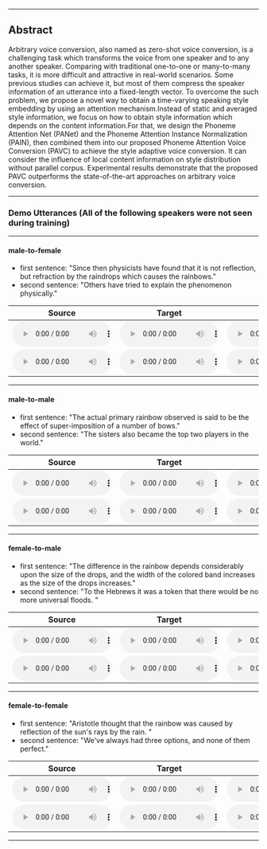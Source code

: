 <style>
audio{
	height: 50px;
	width: 200px;
	margin: auto;
}
</style>
- - -
## Abstract
Arbitrary voice conversion, also named as zero-shot voice conversion, is a challenging task which transforms the voice from one speaker and to any another speaker. 
Comparing with traditional one-to-one or many-to-many tasks, it is more difficult and attractive in real-world scenarios. Some previous studies can achieve it, but most of them compress the speaker information of an utterance into a  fixed-length vector. To overcome the such problem, we propose a novel way to obtain a time-varying speaking style embedding by using an attention mechanism.Instead of static and averaged style information, we focus on how to obtain style information which depends on the content information.For that, we design the Phoneme Attention Net (PANet) and the Phoneme Attention Instance Normalization (PAIN), then combined them into our proposed Phoneme Attention Voice Conversion (PAVC) to achieve the style adaptive voice conversion. It can consider the influence of local content information on style distribution without parallel corpus. Experimental results demonstrate that the proposed PAVC outperforms the state-of-the-art approaches on arbitrary voice conversion.
- - -

### Demo Utterances (All of the following speakers were not seen during training)

---

#### male-to-female

* first sentence: "Since then physicists have found that it is not reflection, but refraction by the raindrops which causes the rainbows."
* second sentence: "Others have tried to explain the phenomenon physically."

| **Source** | **Target** | **Ours** | **AdaIN-VC** | **AutoVC** | **VQVC+** | **AGAIN-VC** |
| :---: | :---: | :---: | :---: | :---: | :---: | :---: |
| <audio src="audios/source/p227_019.wav" controls preload></audio> | <audio src="audios/target/p313_397.wav" controls preload></audio> | <audio src="audios/PAVC_128/m2f/p227_0192p313_397.wav" controls preload></audio> | <audio src="audios/adainvc/m2f/p227_0192p313_397.wav" controls preload></audio> | <audio src="audios/autovc/m2f/p227_0192p313_397.wav" controls preload></audio> | <audio src="audios/vqvc/m2f/p227_0192p313_397.wav" controls preload></audio> | <audio src="audios/againvc/m2f/p227_0192p313_397.wav" controls preload></audio> | 
| <audio src="audios/source/p347_017.wav" controls preload></audio> | <audio src="audios/target/p323_122.wav" controls preload></audio> | <audio src="audios/PAVC_128/m2f/p347_0172p323_122.wav" controls preload></audio> | <audio src="audios/adainvc/m2f/p347_0172p323_122.wav" controls preload></audio> | <audio src="audios/autovc/m2f/p347_0172p323_122.wav" controls preload></audio> | <audio src="audios/vqvc/m2f/p347_0172p323_122.wav" controls preload></audio> | <audio src="audios/againvc/m2f/p347_0172p323_122.wav" controls preload></audio> | 

---

#### male-to-male

* first sentence: "The actual primary rainbow observed is said to be the effect of super-imposition of a number of bows."
* second sentence: "The sisters also became the top two players in the world."

| **Source** | **Target** | **Ours** | **AdaIN-VC** | **AutoVC** | **VQVC+** | **AGAIN-VC** |
| :---: | :---: | :---: | :---: | :---: | :---: | :---: |
| <audio src="audios/source/p260_022.wav" controls preload></audio> | <audio src="audios/target/p376_027.wav" controls preload></audio> | <audio src="audios/PAVC_128/m2m/p260_0222p376_027.wav" controls preload></audio> | <audio src="audios/adainvc/m2m/p260_0222p376_027.wav" controls preload></audio> | <audio src="audios/autovc/m2m/p260_0222p376_027.wav" controls preload></audio> | <audio src="audios/vqvc/m2m/p260_0222p376_027.wav" controls preload></audio> | <audio src="audios/againvc/m2m/p260_0222p376_027.wav" controls preload></audio> |
| <audio src="audios/source/p376_199.wav" controls preload></audio> | <audio src="audios/target/p302_114.wav" controls preload></audio> | <audio src="audios/PAVC_128/m2m/p376_1992p302_114.wav" controls preload></audio> | <audio src="audios/adainvc/m2m/p376_1992p302_114.wav" controls preload></audio> | <audio src="audios/autovc/m2m/p376_1992p302_114.wav" controls preload></audio> | <audio src="audios/vqvc/m2m/p376_1992p302_114.wav" controls preload></audio> | <audio src="audios/againvc/m2m/p376_1992p302_114.wav" controls preload></audio> |


---

#### female-to-male

* first sentence: "The difference in the rainbow depends considerably upon the size of the drops, and the width of the colored band increases as the size of the drops increases."
* second sentence: "To the Hebrews it was a token that there would be no more universal floods. "

| **Source** | **Target** | **Ours** | **AdaIN-VC** | **AutoVC** | **VQVC+** | **AGAIN-VC** |
| :---: | :---: | :---: | :---: | :---: | :---: | :---: |
| <audio src="audios/source/p239_021.wav" controls preload></audio> | <audio src="audios/target/p241_187.wav" controls preload></audio> | <audio src="audios/PAVC_128/f2m/p239_0212p241_187.wav" controls preload></audio> | <audio src="audios/adainvc/f2m/p239_0212p241_187.wav" controls preload></audio> | <audio src="audios/autovc/f2m/p239_0212p241_187.wav" controls preload></audio> | <audio src="audios/vqvc/f2m/p239_0212p241_187.wav" controls preload></audio> | <audio src="audios/againvc/f2m/p239_0212p241_187.wav" controls preload></audio> |
| <audio src="audios/source/p262_014.wav" controls preload></audio> | <audio src="audios/target/p347_120.wav" controls preload></audio> | <audio src="audios/PAVC_128/f2m/p262_0142p347_120.wav" controls preload></audio> | <audio src="audios/adainvc/f2m/p262_0142p347_120.wav" controls preload></audio> | <audio src="audios/autovc/f2m/p262_0142p347_120.wav" controls preload></audio> | <audio src="audios/vqvc/f2m/p262_0142p347_120.wav" controls preload></audio> | <audio src="audios/againvc/f2m/p262_0142p347_120.wav" controls preload></audio> |

---

#### female-to-female

* first sentence: "Aristotle thought that the rainbow was caused by reflection of the sun's rays by the rain. "
* second sentence: "We've always had three options, and none of them perfect."

| **Source** | **Target** | **Ours** | **AdaIN-VC** | **AutoVC** | **VQVC+** | **AGAIN-VC** |
| :---: | :---: | :---: | :---: | :---: | :---: | :---: |
| <audio src="audios/source/p262_018.wav" controls preload></audio> | <audio src="audios/target/p340_399.wav" controls preload></audio> | <audio src="audios/PAVC_128/f2f/p262_0182p340_399.wav" controls preload></audio> | <audio src="audios/adainvc/f2f/p262_0182p340_399.wav" controls preload></audio> | <audio src="audios/autovc/f2f/p262_0182p340_399.wav" controls preload></audio> | <audio src="audios/vqvc/f2f/p262_0182p340_399.wav" controls preload></audio> | <audio src="audios/againvc/f2f/p262_0182p340_399.wav" controls preload></audio> |
| <audio src="audios/source/p306_304.wav" controls preload></audio> | <audio src="audios/target/p351_355.wav" controls preload></audio> | <audio src="audios/PAVC_128/f2f/p306_3042p351_355.wav" controls preload></audio> | <audio src="audios/adainvc/f2f/p306_3042p351_355.wav" controls preload></audio> | <audio src="audios/autovc/f2f/p306_3042p351_355.wav" controls preload></audio> | <audio src="audios/vqvc/f2f/p306_3042p351_355.wav" controls preload></audio> | <audio src="audios/againvc/f2f/p306_3042p351_355.wav" controls preload></audio> |

---
